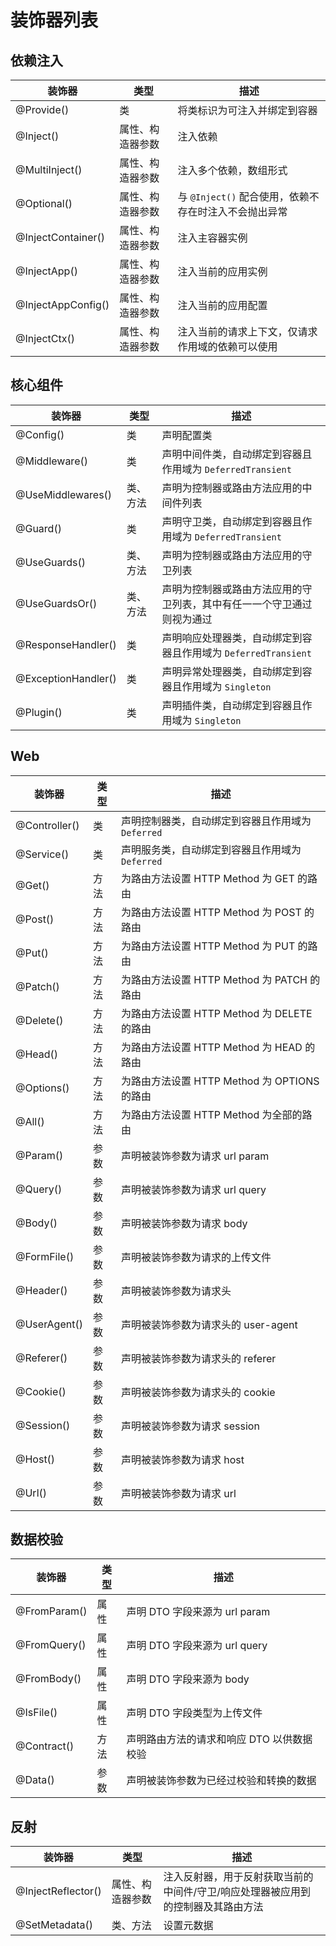 # 装饰器列表

## 依赖注入

| 装饰器 | 类型 | 描述 |
|-|-|-|
| @Provide() | 类 | 将类标识为可注入并绑定到容器 |
| @Inject() | 属性、构造器参数 | 注入依赖 |
| @MultiInject() | 属性、构造器参数 | 注入多个依赖，数组形式 |
| @Optional() | 属性、构造器参数 | 与 `@Inject()` 配合使用，依赖不存在时注入不会抛出异常 |
| @InjectContainer() | 属性、构造器参数 | 注入主容器实例 |
| @InjectApp() | 属性、构造器参数 | 注入当前的应用实例 |
| @InjectAppConfig() | 属性、构造器参数 | 注入当前的应用配置 |
| @InjectCtx() | 属性、构造器参数 | 注入当前的请求上下文，仅请求作用域的依赖可以使用 |

## 核心组件

| 装饰器 | 类型 | 描述 |
|-|-|-|
| @Config() | 类 | 声明配置类 |
| @Middleware() | 类 | 声明中间件类，自动绑定到容器且作用域为 `DeferredTransient` |
| @UseMiddlewares() | 类、方法 | 声明为控制器或路由方法应用的中间件列表 |
| @Guard() | 类 | 声明守卫类，自动绑定到容器且作用域为 `DeferredTransient` |
| @UseGuards() | 类、方法 | 声明为控制器或路由方法应用的守卫列表 |
| @UseGuardsOr() | 类、方法 | 声明为控制器或路由方法应用的守卫列表，其中有任一一个守卫通过则视为通过 |
| @ResponseHandler() | 类 | 声明响应处理器类，自动绑定到容器且作用域为 `DeferredTransient` |
| @ExceptionHandler() | 类 | 声明异常处理器类，自动绑定到容器且作用域为 `Singleton` |
| @Plugin() | 类 | 声明插件类，自动绑定到容器且作用域为 `Singleton` |

## Web

| 装饰器 | 类型 | 描述 |
|-|-|-|
| @Controller() | 类 | 声明控制器类，自动绑定到容器且作用域为 `Deferred` |
| @Service() | 类 | 声明服务类，自动绑定到容器且作用域为 `Deferred` |
| @Get() | 方法 | 为路由方法设置 HTTP Method 为 GET 的路由 |
| @Post() | 方法 | 为路由方法设置 HTTP Method 为 POST 的路由 |
| @Put() | 方法 | 为路由方法设置 HTTP Method 为 PUT 的路由 |
| @Patch() | 方法 | 为路由方法设置 HTTP Method 为 PATCH 的路由 |
| @Delete() | 方法 | 为路由方法设置 HTTP Method 为 DELETE 的路由 |
| @Head() | 方法 | 为路由方法设置 HTTP Method 为 HEAD 的路由 |
| @Options() | 方法 | 为路由方法设置 HTTP Method 为 OPTIONS 的路由 |
| @All() | 方法 | 为路由方法设置 HTTP Method 为全部的路由 |
| @Param() | 参数 | 声明被装饰参数为请求 url param |
| @Query() | 参数 | 声明被装饰参数为请求 url query |
| @Body() | 参数 | 声明被装饰参数为请求 body |
| @FormFile() | 参数 | 声明被装饰参数为请求的上传文件 |
| @Header() | 参数 | 声明被装饰参数为请求头 |
| @UserAgent() | 参数 | 声明被装饰参数为请求头的 user-agent |
| @Referer() | 参数 | 声明被装饰参数为请求头的 referer |
| @Cookie() | 参数 | 声明被装饰参数为请求头的 cookie |
| @Session() | 参数 | 声明被装饰参数为请求 session |
| @Host() | 参数 | 声明被装饰参数为请求 host |
| @Url() | 参数 | 声明被装饰参数为请求 url |

## 数据校验

| 装饰器 | 类型 | 描述 |
|-|-|-|
| @FromParam() | 属性 | 声明 DTO 字段来源为 url param |
| @FromQuery() | 属性 | 声明 DTO 字段来源为 url query |
| @FromBody() | 属性 | 声明 DTO 字段来源为 body |
| @IsFile() | 属性 | 声明 DTO 字段类型为上传文件 |
| @Contract() | 方法 | 声明路由方法的请求和响应 DTO 以供数据校验 |
| @Data() | 参数 | 声明被装饰参数为已经过校验和转换的数据 |

## 反射

| 装饰器 | 类型 | 描述 |
|-|-|-|
| @InjectReflector() | 属性、构造器参数 | 注入反射器，用于反射获取当前的中间件/守卫/响应处理器被应用到的控制器及其路由方法 |
| @SetMetadata() | 类、方法 | 设置元数据 |
